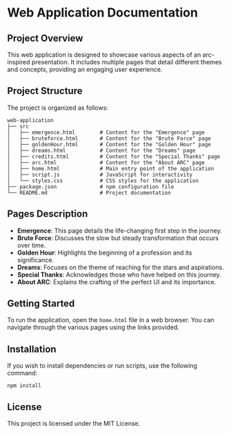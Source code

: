 # Web Application Documentation

## Project Overview
This web application is designed to showcase various aspects of an arc-inspired presentation. It includes multiple pages that detail different themes and concepts, providing an engaging user experience.

## Project Structure
The project is organized as follows:

```
web-application
├── src
│   ├── emergence.html        # Content for the "Emergence" page
│   ├── bruteforce.html       # Content for the "Brute Force" page
│   ├── goldenHour.html       # Content for the "Golden Hour" page
│   ├── dreams.html           # Content for the "Dreams" page
│   ├── credits.html          # Content for the "Special Thanks" page
│   ├── arc.html              # Content for the "About ARC" page
│   ├── home.html             # Main entry point of the application
│   ├── script.js             # JavaScript for interactivity
│   └── styles.css            # CSS styles for the application
├── package.json              # npm configuration file
└── README.md                 # Project documentation
```

## Pages Description
- **Emergence**: This page details the life-changing first step in the journey.
- **Brute Force**: Discusses the slow but steady transformation that occurs over time.
- **Golden Hour**: Highlights the beginning of a profession and its significance.
- **Dreams**: Focuses on the theme of reaching for the stars and aspirations.
- **Special Thanks**: Acknowledges those who have helped on this journey.
- **About ARC**: Explains the crafting of the perfect UI and its importance.

## Getting Started
To run the application, open the `home.html` file in a web browser. You can navigate through the various pages using the links provided.

## Installation
If you wish to install dependencies or run scripts, use the following command:

```
npm install
```

## License
This project is licensed under the MIT License.